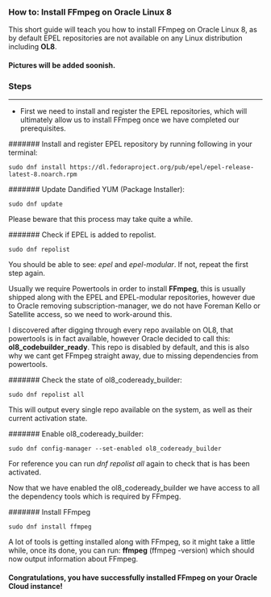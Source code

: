 ### How to: Install FFmpeg on Oracle Linux 8

This short guide will teach you how to install FFmpeg on Oracle Linux 8, as by default EPEL repositories are not available on any Linux distribution including **OL8**.

#### Pictures will be added soonish.


### Steps
___

- First we need to install and register the EPEL repositories, which will ultimately allow us to install FFmpeg once we have completed our prerequisites.


####### Install and register EPEL repository by running following in your terminal:
```
sudo dnf install https://dl.fedoraproject.org/pub/epel/epel-release-latest-8.noarch.rpm
```

####### Update Dandified YUM (Package Installer):
```
sudo dnf update
```
Please beware that this process may take quite a while. 

####### Check if EPEL is added to repolist.
```
sudo dnf repolist
```
You should be able to see: *epel* and *epel-modular*. If not, repeat the first step again.

Usually we require Powertools in order to install **FFmpeg**, this is usually shipped along with the EPEL and EPEL-modular repositories, however due to Oracle removing subscription-manager, we do not have Foreman Kello or Satellite access, so we need to work-around this. 

I discovered after digging through every repo available on OL8, that powertools is in fact available, however Oracle decided to call this: **ol8_codebuilder_ready**. This repo is disabled by default, and this is also why we cant get FFmpeg straight away, due to missing dependencies from powertools.

####### Check the state of ol8_codeready_builder:
```
sudo dnf repolist all
```
This will output every single repo available on the system, as well as their current activation state.

####### Enable ol8_codeready_builder:
```
sudo dnf config-manager --set-enabled ol8_codeready_builder
```
For reference you can run *dnf repolist all* again to check that is has been activated.

Now that we have enabled the ol8_codeready_builder we have access to all the dependency tools which is required by FFmpeg.

####### Install FFmpeg
```
sudo dnf install ffmpeg
```
A lot of tools is getting installed along with FFmpeg, so it might take a little while, once its done, you can run: **ffmpeg** (ffmpeg -version) which should now output information about FFmpeg. 

#### Congratulations, you have successfully installed FFmpeg on your Oracle Cloud instance!



